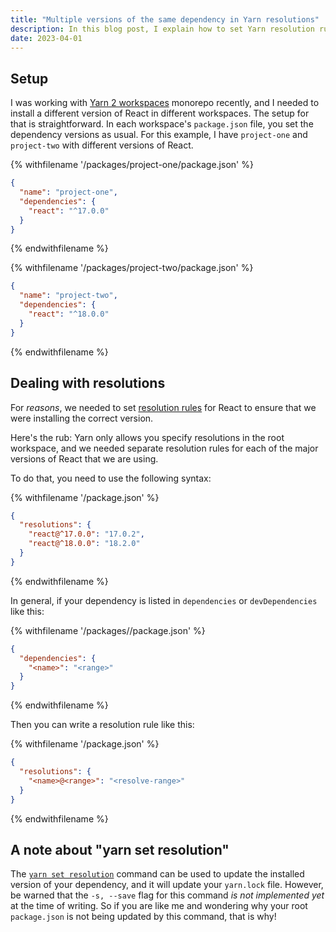 ```yaml
---
title: "Multiple versions of the same dependency in Yarn resolutions"
description: In this blog post, I explain how to set Yarn resolution rules in a Yarn workspaces monorepo when different workspaces need different versions of the same dependency.
date: 2023-04-01
---
```


## Setup

I was working with [Yarn 2 workspaces][] monorepo recently, and I needed to install a different version of React in different workspaces. The setup for that is straightforward. In each workspace's `package.json` file, you set the dependency versions as usual. For this example, I have `project-one` and `project-two` with different versions of React.

{% withfilename '<root>/packages/project-one/package.json' %}

```json
{
  "name": "project-one",
  "dependencies": {
    "react": "^17.0.0"
  }
}
```

{% endwithfilename %}

{% withfilename '<root>/packages/project-two/package.json' %}

```json
{
  "name": "project-two",
  "dependencies": {
    "react": "^18.0.0"
  }
}
```

{% endwithfilename %}

[Yarn 2 workspaces]: https://yarnpkg.com/features/workspaces

## Dealing with resolutions

For _reasons_, we needed to set [resolution rules][] for React to ensure that we were installing the correct version.

[resolution rules]: https://yarnpkg.com/configuration/manifest/#resolutions

Here's the rub: Yarn only allows you specify resolutions in the root workspace, and we needed separate resolution rules for each of the major versions of React that we are using.

To do that, you need to use the following syntax:

{% withfilename '<root>/package.json' %}

```json
{
  "resolutions": {
    "react@^17.0.0": "17.0.2",
    "react@^18.0.0": "18.2.0"
  }
}
```

{% endwithfilename %}

In general, if your dependency is listed in `dependencies` or `devDependencies` like this:

{% withfilename '<root>/packages/<package-name>/package.json' %}

```json
{
  "dependencies": {
    "<name>": "<range>"
  }
}
```

{% endwithfilename %}

Then you can write a resolution rule like this:

{% withfilename '<root>/package.json' %}

```json
{
  "resolutions": {
    "<name>@<range>": "<resolve-range>"
  }
}
```

{% endwithfilename %}

## A note about "yarn set resolution"

The [`yarn set resolution`][yarn set resolution] command can be used to update the installed version of your dependency, and it will update your `yarn.lock` file. However, be warned that the `-s, --save` flag for this command _is not implemented yet_ at the time of writing. So if you are like me and wondering why your root `package.json` is not being updated by this command, that is why!

[yarn set resolution]: https://yarnpkg.com/cli/set/resolution
